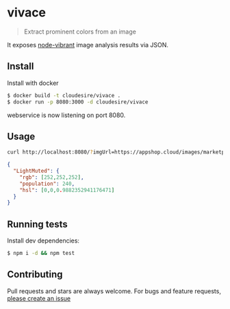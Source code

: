# vivace

> Extract prominent colors from an image

It exposes [node-vibrant](https://www.npmjs.com/package/node-vibrant) image analysis results via JSON.

## Install

Install with docker

```sh
$ docker build -t cloudesire/vivace .
$ docker run -p 8080:3000 -d cloudesire/vivace
```

webservice is now listening on port 8080.

## Usage

```sh
curl http://localhost:8080/?imgUrl=https://appshop.cloud/images/marketplace/logo.png
```

```json
{
  "LightMuted": {
    "rgb": [252,252,252],
    "population": 240,
    "hsl": [0,0,0.9882352941176471]
  }
}
```

## Running tests

Install dev dependencies:

```sh
$ npm i -d && npm test
```

## Contributing

Pull requests and stars are always welcome. For bugs and feature requests, [please create an issue](https://github.com/ClouDesire/vivace/issues)
